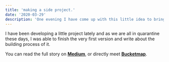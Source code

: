 ```yaml
---
title: 'making a side project.'
date: '2020-03-29'
description: 'One evening I have come up with this little idea to bring to life, meet Bucketmap.'
---
```


I have been developing a little project lately and as we are all in quarantine these days, I was able to finish the very first version and write about the building process of it.

You can read the full story on **<a href='https://medium.com/@ebrukye/a-journey-of-making-a-little-side-project-d18088271876' target='_blank'>Medium</a>**, or directly meet **<a href='https://bucketmap.co' target='_blank'>Bucketmap</a>**.